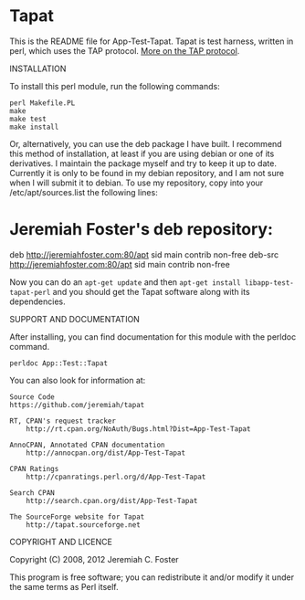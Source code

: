 # Tapat
 
This is the README file for App-Test-Tapat. Tapat is test harness,
written in perl, which uses the TAP protocol. [More on the TAP
protocol](http://testanything.org/wiki/index.php/Main_Page).
 
INSTALLATION

To install this perl module, run the following commands:
 
    perl Makefile.PL
    make
    make test
    make install
 
Or, alternatively, you can use the deb package I have built. I
recommend this method of installation, at least if you are using
debian or one of its derivatives. I maintain the package myself and
try to keep it up to date. Currently it is only to be found in my
debian repository, and I am not sure when I will submit it to
debian. To use my repository, copy into your /etc/apt/sources.list the
following lines:
 
# Jeremiah Foster's deb repository:
deb http://jeremiahfoster.com:80/apt sid main contrib non-free
deb-src http://jeremiahfoster.com:80/apt sid main contrib non-free 
 
Now you can do an `apt-get update` and then `apt-get install
libapp-test-tapat-perl` and you should get the Tapat software along
with its dependencies.
 
SUPPORT AND DOCUMENTATION
 
After installing, you can find documentation for this module with the
perldoc command.
 
    perldoc App::Test::Tapat
 
You can also look for information at:

    Source Code
	https://github.com/jeremiah/tapat
 
    RT, CPAN's request tracker
        http://rt.cpan.org/NoAuth/Bugs.html?Dist=App-Test-Tapat
 
    AnnoCPAN, Annotated CPAN documentation
        http://annocpan.org/dist/App-Test-Tapat
 
    CPAN Ratings
        http://cpanratings.perl.org/d/App-Test-Tapat
 
    Search CPAN
        http://search.cpan.org/dist/App-Test-Tapat

    The SourceForge website for Tapat
        http://tapat.sourceforge.net
 
 
COPYRIGHT AND LICENCE
 
Copyright (C) 2008, 2012 Jeremiah C. Foster
 
This program is free software; you can redistribute it and/or modify it
under the same terms as Perl itself.
